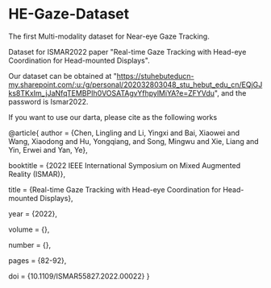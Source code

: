 # HE-Gaze-Dataset

The first Multi-modality dataset for Near-eye Gaze Tracking.

Dataset for ISMAR2022 paper "Real-time Gaze Tracking with Head-eye Coordination for Head-mounted Displays".

Our dataset can be obtained at "https://stuhebuteducn-my.sharepoint.com/:u:/g/personal/202032803048_stu_hebut_edu_cn/EQjGJks8TKxIm_jJaNfqTEMBPIh0VOSATAgvYfhpylMiYA?e=ZFYVdu", and the password is Ismar2022.

If you want to use our darta, please cite as the following works

@article{
author = {Chen, Lingling and Li, Yingxi and Bai, Xiaowei and Wang, Xiaodong and Hu, Yongqiang, and Song, Mingwu and Xie, Liang and Yin, Erwei and Yan, Ye},

booktitle = {2022  IEEE International Symposium on Mixed Augmented Reality (ISMAR)},

title = {Real-time Gaze Tracking with Head-eye Coordination for Head-mounted Displays},

year = {2022},

volume = {},

number = {},

pages = {82-92},

doi = {10.1109/ISMAR55827.2022.00022}
}
